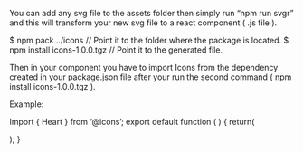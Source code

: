 You can add any svg file to the assets folder then simply run “npm run svgr” and this will transform your new svg file to a react component ( .js file ).

$ npm pack ../icons                      // Point it to the folder where the package is located.
$ npm install icons-1.0.0.tgz // Point it to the generated file.

Then in your component you have to import Icons from the dependency created in your package.json file after your run the second command ( npm install icons-1.0.0.tgz ).

Example:

Import { Heart } from ‘@icons’;
export default function ( ) {
return(
<div>
<Heart/>
</div>
);
}
